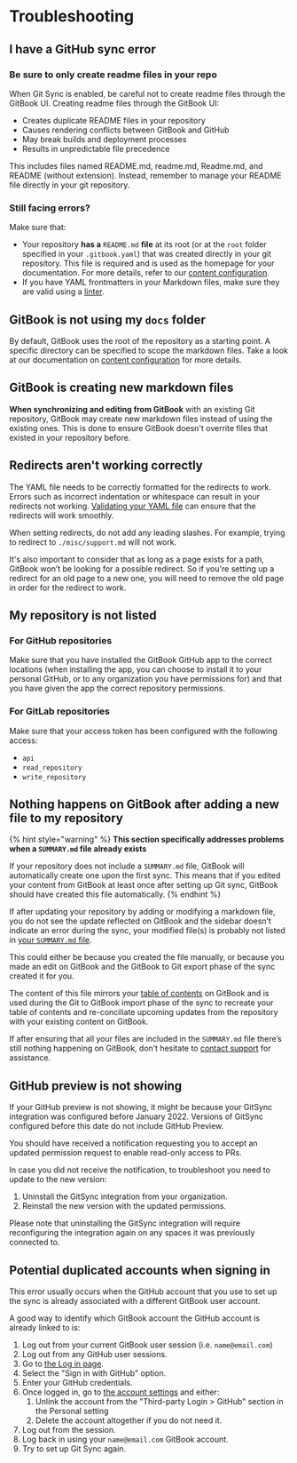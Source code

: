 # Troubleshooting

## I have a GitHub sync error <a href="#i-have-a-github-sync-error" id="i-have-a-github-sync-error"></a>

### Be sure to only create readme files in your repo

When Git Sync is enabled, be careful not to create readme files through the GitBook UI. Creating readme files through the GitBook UI:

* Creates duplicate README files in your repository
* Causes rendering conflicts between GitBook and GitHub
* May break builds and deployment processes
* Results in unpredictable file precedence

This includes files named README.md, readme.md, Readme.md, and README (without extension). Instead, remember to manage your README file directly in your git repository.

### Still facing errors?

Make sure that:‌

* Your repository **has a** `README.md` **file** at its root (or at the `root` folder specified in your `.gitbook.yaml`) that was created directly in your git repository. This file is required and is used as the homepage for your documentation. For more details, refer to our [content configuration](content-configuration.md).
* If you have YAML frontmatters in your Markdown files, make sure they are valid using a [linter](http://www.yamllint.com).​

## ​GitBook is not using my `docs` folder <a href="#gitbook-is-not-using-my-docs-folder" id="gitbook-is-not-using-my-docs-folder"></a>

By default, GitBook uses the root of the repository as a starting point. A specific directory can be specified to scope the markdown files. Take a look at our documentation on [content configuration](content-configuration.md) for more details.‌

## GitBook is creating new markdown files <a href="#gitbook-is-creating-new-markdown-files" id="gitbook-is-creating-new-markdown-files"></a>

**When synchronizing and editing from GitBook** with an existing Git repository, GitBook may create new markdown files instead of using the existing ones.‌ This is done to ensure GitBook doesn't overrite files that existed in your repository before.

## Redirects aren't working correctly

The YAML file needs to be correctly formatted for the redirects to work. Errors such as incorrect indentation or whitespace can result in your redirects not working. [Validating your YAML file](https://www.yamllint.com/) can ensure that the redirects will work smoothly.

When setting redirects, do not add any leading slashes. For example, trying to redirect to `./misc/support.md` will not work.

It's also important to consider that as long as a page exists for a path, GitBook won’t be looking for a possible redirect. So if you're setting up a redirect for an old page to a new one, you will need to remove the old page in order for the redirect to work.

## ​My repository is not listed <a href="#my-repository-is-not-listed" id="my-repository-is-not-listed"></a>

### For GitHub repositories

Make sure that you have installed the GitBook GitHub app to the correct locations (when installing the app, you can choose to install it to your personal GitHub, or to any organization you have permissions for) and that you have given the app the correct repository permissions.

### For GitLab repositories

Make sure that your access token has been configured with the following access:

* `api`
* `read_repository`
* `write_repository`

## ​Nothing happens on GitBook after adding a new file to my repository <a href="#nothing-happens-on-gitbook-after-adding-a-new-file-to-my-repository" id="nothing-happens-on-gitbook-after-adding-a-new-file-to-my-repository"></a>

{% hint style="warning" %}
**This section specifically addresses problems when a `SUMMARY.md` file already exists**

If your repository does not include a `SUMMARY.md` file, GitBook will automatically create one upon the first sync. This means that if you edited your content from GitBook at least once after setting up Git sync, GitBook should have created this file automatically.‌
{% endhint %}

If after updating your repository by adding or modifying a markdown file, you do not see the update reflected on GitBook and the sidebar doesn’t indicate an error during the sync, your modified file(s) is probably not listed in [your `SUMMARY.md` file](content-configuration.md#summary).‌

This could either be because you created the file manually, or because you made an edit on GitBook and the GitBook to Git export phase of the sync created it for you.

The content of this file mirrors your [table of contents](../../resources/gitbook-ui.md#table-of-contents) on GitBook and is used during the Git to GitBook import phase of the sync to recreate your table of contents and re-conciliate upcoming updates from the repository with your existing content on GitBook.‌

If after ensuring that all your files are included in the `SUMMARY.md` file there’s still nothing happening on GitBook, don’t hesitate to [contact support](https://gitbook.com/docs/help-center/further-help/how-do-i-contact-support) for assistance.

## GitHub preview is not showing

If your GitHub preview is not showing, it might be because your GitSync integration was configured before January 2022. Versions of GitSync configured before this date do not include GitHub Preview.

You should have received a notification requesting you to accept an updated permission request to enable read-only access to PRs.

In case you did not receive the notification, to troubleshoot you need to update to the new version:

1. Uninstall the GitSync integration from your organization.
2. Reinstall the new version with the updated permissions.

Please note that uninstalling the GitSync integration will require reconfiguring the integration again on any spaces it was previously connected to.

## Potential duplicated accounts when signing in

This error usually occurs when the GitHub account that you use to set up the sync is already associated with a different GitBook user account.

A good way to identify which GitBook account the GitHub account is already linked to is:

1. Log out from your current GitBook user session (i.e. `name@email.com`)
2. Log out from any GitHub user sessions.
3. Go to [the Log in page](https://app.gitbook.com/login).
4. Select the "Sign in with GitHub" option.
5. Enter your GitHub credentials.
6. Once logged in, go to [the account settings](https://app.gitbook.com/account) and either:
   1. Unlink the account from the "Third-party Login > GitHub" section in the Personal setting
   2. Delete the account altogether if you do not need it.
7. Log out from the session.
8. Log back in using your `name@email.com` GitBook account.
9. Try to set up Git Sync again.
